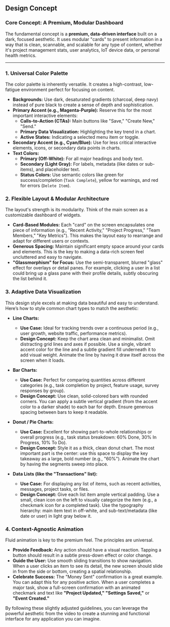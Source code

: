 
## Design Concept

### Core Concept: A Premium, Modular Dashboard

The fundamental concept is a **premium, data-driven interface** built on a dark, focused aesthetic. It uses modular "cards" to present information in a way that is clean, scannable, and scalable for any type of content, whether it's project management stats, user analytics, IoT device data, or personal health metrics.

---

### 1. Universal Color Palette

The color palette is inherently versatile. It creates a high-contrast, low-fatigue environment perfect for focusing on content.

* **Backgrounds:** Use dark, desaturated gradients (charcoal, deep navy) instead of pure black to create a sense of depth and sophistication.
* **Primary Accent (e.g., Magenta-Purple):** Reserve this for the most important interactive elements:
    * **Calls-to-Action (CTAs):** Main buttons like "Save," "Create New," "Send."
    * **Primary Data Visualization:** Highlighting the key trend in a chart.
    * **Active States:** Indicating a selected menu item or toggle.
* **Secondary Accent (e.g., Cyan/Blue):** Use for less critical interactive elements, icons, or secondary data points in charts.
* **Text Colors:**
    * **Primary (Off-White):** For all major headings and body text.
    * **Secondary (Light Gray):** For labels, metadata (like dates or sub-items), and placeholder text.
    * **Status Colors:** Use semantic colors like green for success/completion (`Task Complete`), yellow for warnings, and red for errors (`Delete Item`).

### 2. Flexible Layout & Modular Architecture

The layout's strength is its modularity. Think of the main screen as a customizable dashboard of widgets.

* **Card-Based Modules:** Each "card" on the screen encapsulates one piece of information (e.g., "Recent Activity," "Project Progress," "Team Members," "Key Metrics"). This makes the layout easy to rearrange and adapt for different users or contexts.
* **Generous Spacing:** Maintain significant empty space around your cards and elements. This is the key to making a data-rich screen feel uncluttered and easy to navigate.
* **"Glassmorphism" for Focus:** Use the semi-transparent, blurred "glass" effect for overlays or detail panes. For example, clicking a user in a list could bring up a glass pane with their profile details, subtly obscuring the list behind it.

### 3. Adaptive Data Visualization

This design style excels at making data beautiful and easy to understand. Here’s how to style common chart types to match the aesthetic:

* **Line Charts:**
    * **Use Case:** Ideal for tracking trends over a continuous period (e.g., user growth, website traffic, performance metrics).
    * **Design Concept:** Keep the chart area clean and minimalist. Omit distracting grid lines and axes if possible. Use a single, vibrant accent color for the line and a subtle gradient fill underneath it to add visual weight. Animate the line by having it draw itself across the screen when it loads.

* **Bar Charts:**
    * **Use Case:** Perfect for comparing quantities across different categories (e.g., task completion by project, feature usage, survey responses by group).
    * **Design Concept:** Use clean, solid-colored bars with rounded corners. You can apply a subtle vertical gradient (from the accent color to a darker shade) to each bar for depth. Ensure generous spacing between bars to keep it readable.

* **Donut / Pie Charts:**
    * **Use Case:** Excellent for showing part-to-whole relationships or overall progress (e.g., task status breakdown: 60% Done, 30% In Progress, 10% To Do).
    * **Design Concept:** Style it as a thick, clean donut chart. The most important part is the center: use this space to display the key takeaway as a large, bold number (e.g., "60%"). Animate the chart by having the segments sweep into place.

* **Data Lists (like the "Transactions" list):**
    * **Use Case:** For displaying any list of items, such as recent activities, messages, project tasks, or files.
    * **Design Concept:** Give each list item ample vertical padding. Use a small, clean icon on the left to visually categorize the item (e.g., a checkmark icon for a completed task). Use the typography hierarchy: main item text in off-white, and sub-text/metadata (like date or user) in light gray below it.

### 4. Context-Agnostic Animation

Fluid animation is key to the premium feel. The principles are universal.

* **Provide Feedback:** Any action should have a visual reaction. Tapping a button should result in a subtle press-down effect or color change.
* **Guide the User:** Use smooth sliding transitions to show navigation. When a user clicks an item to see its detail, the new screen should slide in from the side or bottom, creating a spatial relationship.
* **Celebrate Success:** The "Money Sent" confirmation is a great example. You can adapt this for any positive action. When a user completes a major task, show a full-screen confirmation with an animated checkmark and text like **"Project Updated," "Settings Saved,"** or **"Event Created."**

By following these slightly adjusted guidelines, you can leverage the powerful aesthetic from the video to create a stunning and functional interface for any application you can imagine.